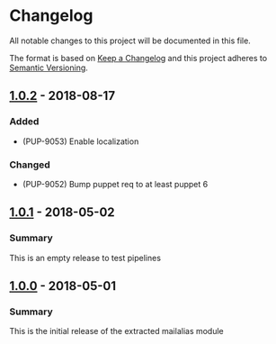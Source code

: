 # Changelog

All notable changes to this project will be documented in this file.

The format is based on [Keep a Changelog](http://keepachangelog.com/en/1.0.0/) and this project adheres to [Semantic Versioning](http://semver.org).

## [1.0.2] - 2018-08-17
### Added
- (PUP-9053) Enable localization
### Changed
- (PUP-9052) Bump puppet req to at least puppet 6

## [1.0.1] - 2018-05-02
### Summary
This is an empty release to test pipelines

## [1.0.0] - 2018-05-01
### Summary
This is the initial release of the extracted mailalias module

[1.0.2]: https://github.com/puppetlabs/puppetlabs-maillist_core/compare/1.0.1...1.0.2
[1.0.1]: https://github.com/puppetlabs/puppetlabs-maillist_core/compare/1.0.0...1.0.1
[1.0.0]: https://github.com/puppetlabs/puppetlabs-maillist_core/releases/tag/1.0.0
